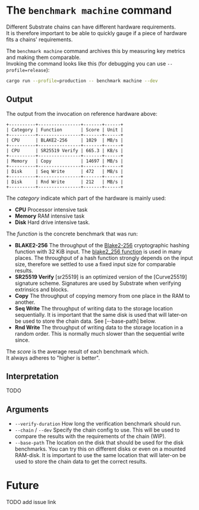 # The `benchmark machine` command

Different Substrate chains can have different hardware requirements.  
It is therefore important to be able to quickly gauge if a piece of hardware fits a chains' requirements.  

The `benchmark machine` command archives this by measuring key metrics and making them comparable.  
Invoking the command looks like this (for debugging you can use `--profile=release`):  
```sh
cargo run --profile=production -- benchmark machine --dev
```

## Output

The output from the invocation on reference hardware above:  

```pre
+----------+----------------+-------+------+
| Category | Function       | Score | Unit |
+----------+----------------+-------+------+
| CPU      | BLAKE2-256     | 1029  | MB/s |
+----------+----------------+-------+------+
| CPU      | SR25519 Verify | 665.3 | KB/s |
+----------+----------------+-------+------+
| Memory   | Copy           | 14697 | MB/s |
+----------+----------------+-------+------+
| Disk     | Seq Write      | 472   | MB/s |
+----------+----------------+-------+------+
| Disk     | Rnd Write      | 212   | MB/s |
+----------+----------------+-------+------+
```

The *category* indicate which part of the hardware is mainly used:  
- **CPU** Processor intensive task
- **Memory** RAM intensive task
- **Disk** Hard drive intensive task.

The *function* is the concrete benchmark that was run:  
- **BLAKE2-256** The throughput of the [Blake2-256] cryptographic hashing function with 32 KiB input. The [blake2_256 function] is used in many places. The throughput of a hash function strongly depends on the input size, therefore we settled to use a fixed input size for comparable results.
- **SR25519 Verify** [sr25519] is an optimized version of the [Curve25519] signature scheme. Signatures are used by Substrate when verifying extrinsics and blocks.
- **Copy** The throughput of copying memory from one place in the RAM to another.
- **Seq Write** The throughput of writing data to the storage location sequentially. It is important that the same disk is used that will later-on be used to store the chain data. See [--base-path] below.
- **Rnd Write** The throughput of writing data to the storage location in a random order. This is normally much slower than the sequential write since.

The *score* is the average result of each benchmark which.  
It always adheres to "higher is better".  

## Interpretation

TODO

## Arguments

- `--verify-duration` How long the verification benchmark should run.
- `--chain` / `--dev` Specify the chain config to use. This will be used to compare the results with the requirements of the chain (WIP).
- `--base-path` The location on the disk that should be used for the disk benchmarks. You can try this on different disks or even on a mounted RAM-disk. It is important to use the same location that will later-on be used to store the chain data to get the correct results.

# Future

TODO add issue link

<!-- LINKS -->
[Blake2-256]: https://www.blake2.net/
[blake2_256 function]: https://crates.parity.io/sp_core/hashing/fn.blake2_256.html
[ed25519]: https://ed25519.cr.yp.to/
